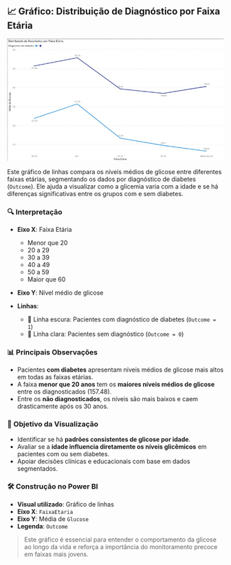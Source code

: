 ## 📈 Gráfico: Distribuição de Diagnóstico por Faixa Etária

![Gráfico de Glicose](assets/grafico2.jpg)

Este gráfico de linhas compara os níveis médios de glicose entre diferentes faixas etárias, segmentando os dados por diagnóstico de diabetes (`Outcome`). Ele ajuda a visualizar como a glicemia varia com a idade e se há diferenças significativas entre os grupos com e sem diabetes.

### 🔍 Interpretação

- **Eixo X**: Faixa Etária
  - Menor que 20
  - 20 a 29
  - 30 a 39
  - 40 a 49
  - 50 a 59
  - Maior que 60

- **Eixo Y**: Nível médio de glicose

- **Linhas**:
  - 🔵 Linha escura: Pacientes com diagnóstico de diabetes (`Outcome = 1`)
  - 🔵 Linha clara: Pacientes sem diagnóstico (`Outcome = 0`)

### 📊 Principais Observações

- Pacientes **com diabetes** apresentam níveis médios de glicose mais altos em todas as faixas etárias.
- A faixa **menor que 20 anos** tem os **maiores níveis médios de glicose** entre os diagnosticados (157.48).
- Entre os **não diagnosticados**, os níveis são mais baixos e caem drasticamente após os 30 anos.

### 🎯 Objetivo da Visualização

- Identificar se há **padrões consistentes de glicose por idade**.
- Avaliar se a **idade influencia diretamente os níveis glicêmicos** em pacientes com ou sem diabetes.
- Apoiar decisões clínicas e educacionais com base em dados segmentados.

### 🛠️ Construção no Power BI

- **Visual utilizado**: Gráfico de linhas
- **Eixo X**: `FaixaEtaria`
- **Eixo Y**: Média de `Glucose`
- **Legenda**: `Outcome`

> Este gráfico é essencial para entender o comportamento da glicose ao longo da vida e reforça a importância do monitoramento precoce em faixas mais jovens.
